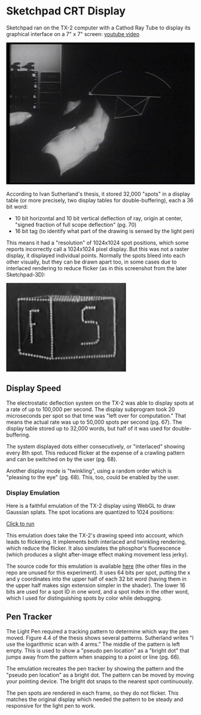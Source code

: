 # Sketchpad CRT Display

Sketchpad ran on the TX-2 computer with a Cathod Ray Tube to display its graphical interface on a 7" x 7" screen: [youtube video](https://www.youtube.com/embed/GVlqhIzSUUY?si=Y40xSiqU16LgaUVg)

![sketchpad photo](crt1.jpg)

According to Ivan Sutherland's thesis, it stored 32,000 "spots" in a display table (or more precisely, two display tables for double-buffering), each a 36 bit word:

* 10 bit horizontal and 10 bit vertical deflection of ray, origin at center, "signed fraction of full scope deflection" (pg. 70)
* 16 bit tag (to identify what part of the drawing is sensed by the light pen)

This means it had a "resolution" of 1024x1024 spot positions, which some reports incorrectly call a 1024x1024 pixel display. But this was not a raster display, it displayed individual points. Normally the spots bleed into each other visually, but they can be drawn apart too, in some cases due to interlaced rendering to reduce flicker (as in this screenshot from the later Sketchpad-3D):

![interlaced spot rendering](crt2.jpg)

## Display Speed

The electrostatic deflection system on the TX-2 was able to display spots at a rate of up to 100,000 per second. The display subprogram took 20 microseconds per spot so that time was "left over for computation." That means the actual rate was up to 50,000 spots per second (pg. 67). The display table stored up to 32,000 words, but half of it was used for double-buffering.

The system displayed dots either consecutively, or "interlaced" showing every 8th spot. This reduced flicker at the expense of a crawling pattern and can be switched on by the user (pg. 68).

Another display mode is "twinkling", using a random order which is "pleasing to the eye" (pg. 68). This, too, could be enabled by the user.

### Display Emulation

Here is a faithful emulation of the TX-2 display using WebGL to draw Gaussian splats. The spot locations are quantized to 1024 positions:

[Click to run](emu.html)

This emulation does take the TX-2's drawing speed into account, which leads to flickering. It implements both interlaced and twinkling rendering, which reduce the flicker. It also simulates the phosphor's fluorescence (which produces a slight after-image effect making movement less jerky).

The source code for this emulation is available [here](https://github.com/codefrau/sutherland/blob/388825238e6c477f760bd327755db768bc67fed5/src/display.ts#L1) (the other files in the repo are unused for this experiment). It uses 64 bits per spot, putting the x and y coordinates into the upper half of each 32 bit word (having them in the upper half makes sign extension simpler in the shader). The lower 16 bits are used for a spot ID in one word, and a spot index in the other word, which I used for distinguishing spots by color while debugging.

## Pen Tracker

The Light Pen required a tracking pattern to determine which way the pen moved. Figure 4.4 of the thesis shows several patterns. Sutherland writes "I use the logarithmic scan with 4 arms." The middle of the pattern is left empty. This is used to show a "pseudo pen location" as a "bright dot" that jumps away from the pattern when snapping to a point or line (pg. 66).

The emulation recreates the pen tracker by showing the pattern and the "pseudo pen location" as a bright dot. The pattern can be moved by moving your pointing device. The bright dot snaps to the nearest spot continuously.

The pen spots are rendered in each frame, so they do not flicker. This matches the original display which needed the pattern to be steady and responsive for the light pen to work.